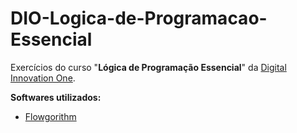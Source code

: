 # DIO-Logica-de-Programacao-Essencial
Exercícios do curso "**Lógica de Programação Essencial**" da [Digital Innovation One](https://digitalinnovation.one/ "DIO").

**Softwares utilizados:**

- [Flowgorithm](http://www.flowgorithm.org/ "Flowgorithm")
